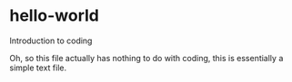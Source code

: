 # hello-world
Introduction to coding


Oh, so this file actually has nothing to do with coding, this is essentially a simple text file.
